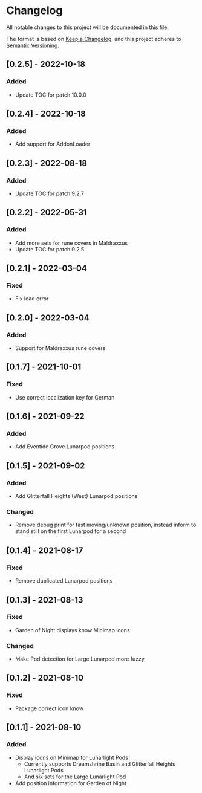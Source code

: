 # Changelog
All notable changes to this project will be documented in this file.

The format is based on [Keep a Changelog](https://keepachangelog.com/en/1.0.0/),
and this project adheres to [Semantic Versioning](https://semver.org/spec/v2.0.0.html).

## [0.2.5] - 2022-10-18
### Added
 - Update TOC for patch 10.0.0

## [0.2.4] - 2022-10-18
### Added
 - Add support for AddonLoader

## [0.2.3] - 2022-08-18
### Added
 - Update TOC for patch 9.2.7

## [0.2.2] - 2022-05-31
### Added
 - Add more sets for rune covers in Maldraxxus
 - Update TOC for patch 9.2.5

## [0.2.1] - 2022-03-04
### Fixed
 - Fix load error

## [0.2.0] - 2022-03-04
### Added
 - Support for Maldraxxus rune covers

## [0.1.7] - 2021-10-01
### Fixed
 - Use correct localization key for German

## [0.1.6] - 2021-09-22
### Added
 - Add Eventide Grove Lunarpod positions

## [0.1.5] - 2021-09-02
### Added
 - Add Glitterfall Heights (West) Lunarpod positions
### Changed
 - Remove debug print for fast moving/unknown position, instead inform to stand still on the first Lunarpod for a second

## [0.1.4] - 2021-08-17
### Fixed
 - Remove duplicated Lunarpod positions

## [0.1.3] - 2021-08-13
### Fixed
 - Garden of Night displays know Minimap icons
### Changed
 - Make Pod detection for Large Lunarpod more fuzzy

## [0.1.2] - 2021-08-10
### Fixed
 - Package correct icon know

## [0.1.1] - 2021-08-10
### Added
 - Display icons on Minimap for Lunarlight Pods
   + Currently supports Dreamshrine Basin and Glitterfall Heights Lunarlight Pods
   + And six sets for the Large Lunarlight Pod
 - Add position information for Garden of Night
